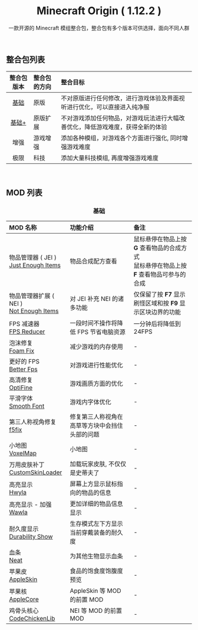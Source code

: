<h1 align="center">Minecraft Origin ( 1.12.2 )</h1>
<p align="center">一款开源的 Minecraft 模组整合包，整合包有多个版本可供选择，面向不同人群</p>

<br>

## 整合包列表
| 整合包版本 | 整合包的方向 | 整合目标 |
| :-: | :- | :- |
| [基础](https://github.com/Minecraft-Origin/Minecraft-Origin/tree/基础) | 原版| 不对原版进行任何修改，进行游戏体验及界面视听进行优化，可以直接进入纯净服 |
| [基础+](https://github.com/Minecraft-Origin/Minecraft-Origin/tree/基础+) | 原版扩展| 不对游戏添加任何物品，对游戏玩法进行大幅改善优化，降低游戏难度，获得全新的体验 |
| 增强 | 游戏增强 | 添加各种模组，对游戏各个方面进行强化, 同时增强游戏难度 |
| 极限 | 科技 | 添加大量科技模组, 再度增强游戏难度 |

<br>

## MOD 列表

<h3 align="center">
    <b>基础</b>
</h3>

| MOD 名称 | 功能介绍 | 备注 |
| :- | :- | :- |
| 物品管理器 ( JEI )<br>[Just Enough Items](https://www.curseforge.com/minecraft/mc-mods/jei) | 物品合成配方查看 | 鼠标悬停在物品上按 <b>G</b> 查看物品的合成方式<br>鼠标悬停在物品上按 <b>F</b> 查看物品可参与的合成 |
| 物品管理器扩展 ( NEI )<br>[Not Enough Items](https://www.curseforge.com/minecraft/mc-mods/not-enough-items-1-8) | 对 JEI 补充 NEI 的诸多功能 | 仅保留了按 <b>F7</b> 显示刷怪区域和按 <b>F9</b> 显示区块边界的功能 |
| FPS 减速器<br>[FPS Reducer](https://www.curseforge.com/minecraft/mc-mods/fps-reducer) | 一段时间不操作将降低 FPS 节省电脑资源 | 一分钟后将降低到 24FPS |
| 泡沫修复<br>[Foam Fix](https://www.curseforge.com/minecraft/mc-mods/foamfix-for-minecraft) | 减少游戏的内存使用 | - |
| 更好的 FPS<br>[Better Fps](https://www.curseforge.com/minecraft/mc-mods/betterfps) | 对游戏进行性能优化 | - |
| 高清修复<br>[OptiFine](https://optifine.net/home) | 游戏画质方面的优化 | - |
| 平滑字体<br>[Smooth Font](https://www.curseforge.com/minecraft/mc-mods/smooth-font) | 游戏内字体优化 | - |
| 第三人称视角修复<br>[f5fix](https://www.curseforge.com/minecraft/mc-mods/third-person-camera-fix) | 修复第三人称视角在高草等方块中会挡住头部的问题 | - |
| 小地图<br>[VoxelMap](https://www.curseforge.com/minecraft/mc-mods/voxelmap) | 小地图 | - |
| 万用皮肤补丁<br>[CustomSkinLoader](https://www.curseforge.com/minecraft/mc-mods/customskinloader) | 加载玩家皮肤, 不仅仅是史蒂夫了 | - |
| 高亮显示<br>[Hwyla](https://www.curseforge.com/minecraft/mc-mods/hwyla) | 屏幕上方显示鼠标指向的物品的信息 | - |
| 高亮显示 - 加强<br>[Wawla](https://www.curseforge.com/minecraft/mc-mods/wawla-what-are-we-looking-at) | 更加详细的物品信息显示 | - |
| 耐久度显示<br>[Durability Show](https://www.curseforge.com/minecraft/mc-mods/durability-show) | 生存模式左下方显示当前穿戴装备的耐久度 | - |
| 血条<br>[Neat](https://www.curseforge.com/minecraft/mc-mods/neat) | 为其他生物显示血条 | - |
| 苹果皮<br>[AppleSkin](https://www.curseforge.com/minecraft/mc-mods/appleskin) | 食品的饱食度饱腹度预览 | - |
| 苹果核<br>[AppleCore](https://www.curseforge.com/minecraft/mc-mods/applecore) | AppleSkin 等 MOD 的前置 MOD | - |
| 鸡骨头核心<br>[CodeChickenLib](http://chickenbones.net/Pages/links.html) | NEI 等 MOD 的前置 MOD | - |